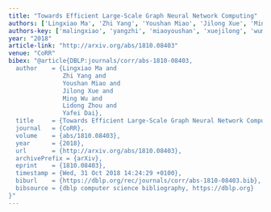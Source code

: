 ```yaml
---
title: "Towards Efficient Large-Scale Graph Neural Network Computing"
authors: ['Lingxiao Ma', 'Zhi Yang', 'Youshan Miao', 'Jilong Xue', 'Ming Wu', 'Lidong Zhou', 'Yafei Dai']
authors-key: ['malingxiao', 'yangzhi', 'miaoyoushan', 'xuejilong', 'wuming', 'zhoulidong', 'daiyafei']
year: "2018"
article-link: "http://arxiv.org/abs/1810.08403"
venue: "CoRR"
bibex: "@article{DBLP:journals/corr/abs-1810-08403,
  author    = {Lingxiao Ma and
               Zhi Yang and
               Youshan Miao and
               Jilong Xue and
               Ming Wu and
               Lidong Zhou and
               Yafei Dai},
  title     = {Towards Efficient Large-Scale Graph Neural Network Computing},
  journal   = {CoRR},
  volume    = {abs/1810.08403},
  year      = {2018},
  url       = {http://arxiv.org/abs/1810.08403},
  archivePrefix = {arXiv},
  eprint    = {1810.08403},
  timestamp = {Wed, 31 Oct 2018 14:24:29 +0100},
  biburl    = {https://dblp.org/rec/journals/corr/abs-1810-08403.bib},
  bibsource = {dblp computer science bibliography, https://dblp.org}
}"
---
```

